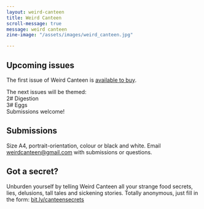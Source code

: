 ```yaml
---
layout: weird-canteen
title: Weird Canteen
scroll-message: true
message: weird canteen
zine-image: "/assets/images/weird_canteen.jpg"

---
```

## Upcoming issues

The first issue of Weird Canteen is [available to buy](https://jadeking.bigcartel.com/product/weird-canteen-issue-1). 

The next issues will be themed:  
2# Digestion  
3# Eggs  
Submissions welcome!

## Submissions

Size A4, portrait-orientation, colour or black and white. Email [weirdcanteen@gmail.com](mailto:weirdcanteen@gmail.com) with submissions or questions.

## Got a secret?

Unburden yourself by telling Weird Canteen all your strange food secrets, lies, delusions, tall tales and sickening stories. Totally anonymous, just fill in the form: [bit.ly/canteensecrets](http://www.bit.ly/canteensecrets)